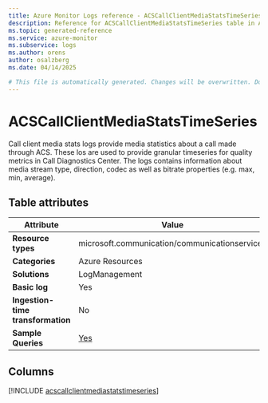 ```yaml
---
title: Azure Monitor Logs reference - ACSCallClientMediaStatsTimeSeries
description: Reference for ACSCallClientMediaStatsTimeSeries table in Azure Monitor Logs.
ms.topic: generated-reference
ms.service: azure-monitor
ms.subservice: logs
ms.author: orens
author: osalzberg
ms.date: 04/14/2025

# This file is automatically generated. Changes will be overwritten. Do not change this file directly.
---
```


# ACSCallClientMediaStatsTimeSeries

Call client media stats logs provide media statistics about a call made through ACS. These los are used to provide granular timeseries for quality metrics in Call Diagnostics Center. The logs contains information about media stream type, direction, codec as well as bitrate properties (e.g. max, min, average).


## Table attributes

|Attribute|Value|
|---|---|
|**Resource types**|microsoft.communication/communicationservices|
|**Categories**|Azure Resources|
|**Solutions**| LogManagement|
|**Basic log**|Yes|
|**Ingestion-time transformation**|No|
|**Sample Queries**|[Yes](/azure/azure-monitor/reference/queries/acscallclientmediastatstimeseries)|



## Columns
  
[!INCLUDE [acscallclientmediastatstimeseries](~/reusable-content/ce-skilling/azure/includes/azure-monitor/reference/tables/acscallclientmediastatstimeseries-include.md)]
